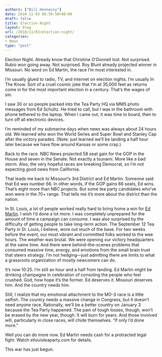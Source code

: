 ```yaml
---
authors: ["Bill Hennessy"]
date: 2010-11-03 06:50:50+00:00
draft: false
title: Election Night
layout: blog
url: /2010/11/03/election-night/
categories:
- News
type: "post"
---
```


Election Night. Already know that Christine O’Donnell lost. Not surprised. Rubio won going away. Not surprised. Roy Blunt already projected winner in Missouri. No word on Ed Martin, the race I’m most interested in.

 

I’m usually glued to radio, TV, and internet on election nights. I’m usually In The Know. Sort of a cruel cosmic joke that I’m at 35,000 feet as returns come in for the most important election in a century. That’s the wages of sin. 

 

I saw 30 or so people packed into the Tea Party HQ via MMS photo messages from Ed Schultz. He tried to call, but I was in the bathroom with phone tethered to the laptop. When I came out, it was time to board, then to turn off all electronic devices. 

 

I’m reminded of my submarine days when news was always about 24 hours old. We learned who won the World Series and Super Bowl and Stanley Cap after the victory parades. (Note: just learned we’ll be landing a half hour later because we have flow around Kansas or some crap.)

 

Back to the race. NBC News projected 58 seat gain for the GOP in the House and seven in the Senate. Not exactly a tsunami. More like a bad storm. Also, the very hopeful races are breaking Democrat, so I’m not expecting good news from California.

 

That leads me back to Missouri’s 3rd District and Ed Martin. Someone said that Ed was number 66. In other words, if the GOP gains 66 seats, Ed wins. That’s eight more than NBC projects. But some tea party candidates who’ve won were in the 70+ range. That tells me it’s more about the district than the nation.

 

In St. Louis, a lot of people worked really hard to bring home a win for [Ed Martin](https://edmartinforcongress.com/). I wish I’d done a lot more. I was completely unprepared for the amount of time a campaign can consume. I was also surprised by the difficulty of getting people to take long-term action. The September 12 Tea Party in St. Louis, I believe, wore out much of the base. For two weeks before the event, our most vibrant and committed folks worked to the wee hours. The weather was brutal. We were opening our victory headquarters at the same time. And there were behind-the-scenes problems that consumed massive time, energy, and emotions from the small brain trust that steers strategy. I’m not hedging—just admitting there are limits to what a grassroots organization of mostly newcomers can do.

 

It’s now 10:25. I’m still an hour and a half from landing. Ed Martin might be drinking champagne in celebration of consoling the people who feel crushed. God, how hope it’s the former. Ed deserves it. Missouri deserves him. And the country needs him. 

 

Still, I realize that my emotional attachment to the MO-3 race is a little selfish. The country needs a massive change in Congress, but it doesn’t need anyone race. Rationally, we’ll be a better country on January 3 because the Tea Party happened. The pain of tough losses, though, won’t be erased by the new year, though. It will burn for years. And those involved will, particularly in close races, will chide themselves. “If only I’d done more.”

 

Well you can do more now. Ed Martin needs cash for a protracted legal fight. Watch stlouisteaparty.com for details.

 

This war has just begun. 
